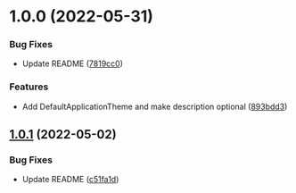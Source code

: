 # 1.0.0 (2022-05-31)


### Bug Fixes

* Update README ([7819cc0](https://github.com/terrestris/shogun-util/commit/7819cc01f1037e2c6349fb6a75f0665a3bd0782c))


### Features

* Add DefaultApplicationTheme and make description optional ([893bdd3](https://github.com/terrestris/shogun-util/commit/893bdd31c52d65496e6ef8cf29f085393ba53c4a))

## [1.0.1](https://github.com/terrestris/shogun-util/compare/v1.0.0...v1.0.1) (2022-05-02)


### Bug Fixes

* Update README ([c51fa1d](https://github.com/terrestris/shogun-util/commit/c51fa1d488c18eef0d872cee73a2b9940b3726c6))
